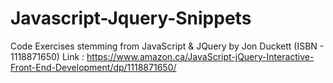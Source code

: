 # Javascript-Jquery-Snippets

Code Exercises stemming from JavaScript &amp; JQuery by Jon Duckett (ISBN - 1118871650)
Link : https://www.amazon.ca/JavaScript-jQuery-Interactive-Front-End-Development/dp/1118871650/



